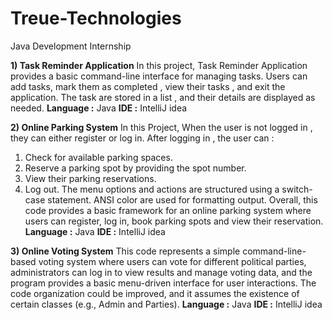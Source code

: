 # Treue-Technologies
Java Development Internship

**1) Task Reminder Application**
In this project, Task Reminder Application provides a basic command-line interface for managing tasks. 
Users can add tasks, mark them as completed , view their tasks , and exit the application. 
The task are stored in a list , and their details are displayed as needed.
**Language :** Java
**IDE :** IntelliJ idea


**2) Online Parking System**
In this Project, When the user is not logged in , they can either register or log in.
After logging in , the user can :
1) Check for available parking spaces.
2) Reserve a parking spot by providing the spot number.
3) View their parking reservations.
4) Log out.
The menu options and actions are structured using a switch-case statement. ANSI color are used for formatting output.
Overall, this code provides a basic framework for an online parking system where users can register, log in, book parking spots and view their reservation.
**Language :** Java
**IDE :** IntelliJ idea


**3) Online Voting System**
This code represents a simple command-line-based voting system where users can vote for different political parties, administrators can log in to view results and manage voting data, and
the program provides a basic menu-driven interface for user interactions.
The code organization could be improved, and it assumes the existence of certain classes (e.g., Admin and Parties).
**Language :** Java
**IDE :** IntelliJ idea
